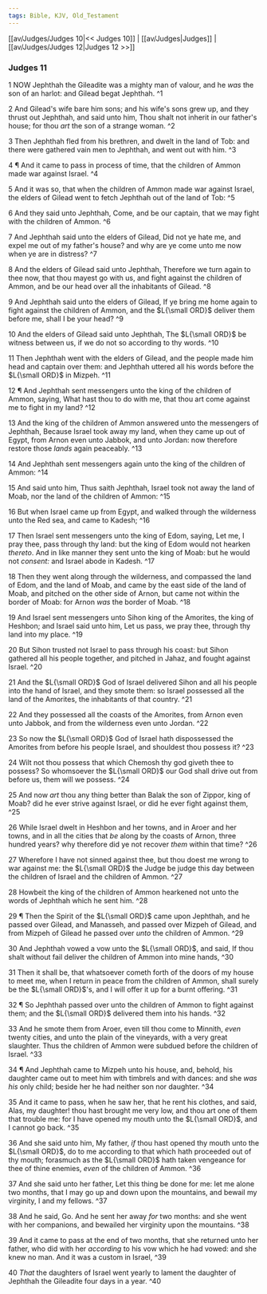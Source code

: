 ```yaml
---
tags: Bible, KJV, Old_Testament
---
```


[[av/Judges/Judges 10|<< Judges 10]] | [[av/Judges|Judges]] | [[av/Judges/Judges 12|Judges 12 >>]]

### Judges 11

1 NOW Jephthah the Gileadite was a mighty man of valour, and he _was_ the son of an harlot: and Gilead begat Jephthah. ^1

2 And Gilead's wife bare him sons; and his wife's sons grew up, and they thrust out Jephthah, and said unto him, Thou shalt not inherit in our father's house; for thou _art_ the son of a strange woman. ^2

3 Then Jephthah fled from his brethren, and dwelt in the land of Tob: and there were gathered vain men to Jephthah, and went out with him. ^3

4 ¶ And it came to pass in process of time, that the children of Ammon made war against Israel. ^4

5 And it was so, that when the children of Ammon made war against Israel, the elders of Gilead went to fetch Jephthah out of the land of Tob: ^5

6 And they said unto Jephthah, Come, and be our captain, that we may fight with the children of Ammon. ^6

7 And Jephthah said unto the elders of Gilead, Did not ye hate me, and expel me out of my father's house? and why are ye come unto me now when ye are in distress? ^7

8 And the elders of Gilead said unto Jephthah, Therefore we turn again to thee now, that thou mayest go with us, and fight against the children of Ammon, and be our head over all the inhabitants of Gilead. ^8

9 And Jephthah said unto the elders of Gilead, If ye bring me home again to fight against the children of Ammon, and the $L{\small ORD}$ deliver them before me, shall I be your head? ^9

10 And the elders of Gilead said unto Jephthah, The $L{\small ORD}$ be witness between us, if we do not so according to thy words. ^10

11 Then Jephthah went with the elders of Gilead, and the people made him head and captain over them: and Jephthah uttered all his words before the $L{\small ORD}$ in Mizpeh. ^11

12 ¶ And Jephthah sent messengers unto the king of the children of Ammon, saying, What hast thou to do with me, that thou art come against me to fight in my land? ^12

13 And the king of the children of Ammon answered unto the messengers of Jephthah, Because Israel took away my land, when they came up out of Egypt, from Arnon even unto Jabbok, and unto Jordan: now therefore restore those _lands_ again peaceably. ^13

14 And Jephthah sent messengers again unto the king of the children of Ammon: ^14

15 And said unto him, Thus saith Jephthah, Israel took not away the land of Moab, nor the land of the children of Ammon: ^15

16 But when Israel came up from Egypt, and walked through the wilderness unto the Red sea, and came to Kadesh; ^16

17 Then Israel sent messengers unto the king of Edom, saying, Let me, I pray thee, pass through thy land: but the king of Edom would not hearken _thereto_. And in like manner they sent unto the king of Moab: but he would not _consent:_ and Israel abode in Kadesh. ^17

18 Then they went along through the wilderness, and compassed the land of Edom, and the land of Moab, and came by the east side of the land of Moab, and pitched on the other side of Arnon, but came not within the border of Moab: for Arnon _was_ the border of Moab. ^18

19 And Israel sent messengers unto Sihon king of the Amorites, the king of Heshbon; and Israel said unto him, Let us pass, we pray thee, through thy land into my place. ^19

20 But Sihon trusted not Israel to pass through his coast: but Sihon gathered all his people together, and pitched in Jahaz, and fought against Israel. ^20

21 And the $L{\small ORD}$ God of Israel delivered Sihon and all his people into the hand of Israel, and they smote them: so Israel possessed all the land of the Amorites, the inhabitants of that country. ^21

22 And they possessed all the coasts of the Amorites, from Arnon even unto Jabbok, and from the wilderness even unto Jordan. ^22

23 So now the $L{\small ORD}$ God of Israel hath dispossessed the Amorites from before his people Israel, and shouldest thou possess it? ^23

24 Wilt not thou possess that which Chemosh thy god giveth thee to possess? So whomsoever the $L{\small ORD}$ our God shall drive out from before us, them will we possess. ^24

25 And now _art_ thou any thing better than Balak the son of Zippor, king of Moab? did he ever strive against Israel, or did he ever fight against them, ^25

26 While Israel dwelt in Heshbon and her towns, and in Aroer and her towns, and in all the cities that _be_ along by the coasts of Arnon, three hundred years? why therefore did ye not recover _them_ within that time? ^26

27 Wherefore I have not sinned against thee, but thou doest me wrong to war against me: the $L{\small ORD}$ the Judge be judge this day between the children of Israel and the children of Ammon. ^27

28 Howbeit the king of the children of Ammon hearkened not unto the words of Jephthah which he sent him. ^28

29 ¶ Then the Spirit of the $L{\small ORD}$ came upon Jephthah, and he passed over Gilead, and Manasseh, and passed over Mizpeh of Gilead, and from Mizpeh of Gilead he passed over _unto_ the children of Ammon. ^29

30 And Jephthah vowed a vow unto the $L{\small ORD}$, and said, If thou shalt without fail deliver the children of Ammon into mine hands, ^30

31 Then it shall be, that whatsoever cometh forth of the doors of my house to meet me, when I return in peace from the children of Ammon, shall surely be the $L{\small ORD}$'s, and I will offer it up for a burnt offering. ^31

32 ¶ So Jephthah passed over unto the children of Ammon to fight against them; and the $L{\small ORD}$ delivered them into his hands. ^32

33 And he smote them from Aroer, even till thou come to Minnith, _even_ twenty cities, and unto the plain of the vineyards, with a very great slaughter. Thus the children of Ammon were subdued before the children of Israel. ^33

34 ¶ And Jephthah came to Mizpeh unto his house, and, behold, his daughter came out to meet him with timbrels and with dances: and she _was_ _his_ only child; beside her he had neither son nor daughter. ^34

35 And it came to pass, when he saw her, that he rent his clothes, and said, Alas, my daughter! thou hast brought me very low, and thou art one of them that trouble me: for I have opened my mouth unto the $L{\small ORD}$, and I cannot go back. ^35

36 And she said unto him, My father, _if_ thou hast opened thy mouth unto the $L{\small ORD}$, do to me according to that which hath proceeded out of thy mouth; forasmuch as the $L{\small ORD}$ hath taken vengeance for thee of thine enemies, _even_ of the children of Ammon. ^36

37 And she said unto her father, Let this thing be done for me: let me alone two months, that I may go up and down upon the mountains, and bewail my virginity, I and my fellows. ^37

38 And he said, Go. And he sent her away _for_ two months: and she went with her companions, and bewailed her virginity upon the mountains. ^38

39 And it came to pass at the end of two months, that she returned unto her father, who did with her _according_ to his vow which he had vowed: and she knew no man. And it was a custom in Israel, ^39

40 _That_ the daughters of Israel went yearly to lament the daughter of Jephthah the Gileadite four days in a year. ^40
